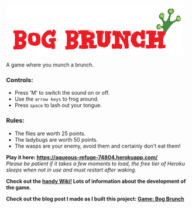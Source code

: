 ![Bog Brunch Title](public/images/ui-sprites/bog-brunch-title.png)

A game where you munch a brunch.

### Controls:
- Press 'M' to switch the sound on or off.
- Use the `arrow keys` to frog around.
- Press `space` to lash out your tongue.

### Rules:
- The flies are worth 25 points.
- The ladybugs are worth 50 points.
- The wasps are your enemy, avoid them and certainly don't eat them!

**Play it here: https://aqueous-refuge-74804.herokuapp.com/**  
_Please be patient if it takes a few moments to load, the free tier of Heroku sleeps when not in use and must restart after waking._

**Check out the [handy Wiki!](https://github.com/DotFreelance/floatplane/wiki) Lots of information about the development of the game.**

**Check out the blog post I made as I built this project: [Game: Bog Brunch](https://dotfreelance.github.io/bog/brunch/game/videogame/webgl/pixi/nodejs/express/2017/05/07/bog-brunch-game.html)**


